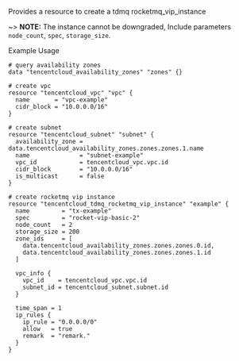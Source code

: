 Provides a resource to create a tdmq rocketmq_vip_instance

~> **NOTE:** The instance cannot be downgraded, Include parameters `node_count`, `spec`, `storage_size`.

Example Usage

```hcl
# query availability zones
data "tencentcloud_availability_zones" "zones" {}

# create vpc
resource "tencentcloud_vpc" "vpc" {
  name       = "vpc-example"
  cidr_block = "10.0.0.0/16"
}

# create subnet
resource "tencentcloud_subnet" "subnet" {
  availability_zone = data.tencentcloud_availability_zones.zones.zones.1.name
  name              = "subnet-example"
  vpc_id            = tencentcloud_vpc.vpc.id
  cidr_block        = "10.0.0.0/16"
  is_multicast      = false
}

# create rocketmq vip instance
resource "tencentcloud_tdmq_rocketmq_vip_instance" "example" {
  name         = "tx-example"
  spec         = "rocket-vip-basic-2"
  node_count   = 2
  storage_size = 200
  zone_ids     = [
    data.tencentcloud_availability_zones.zones.zones.0.id,
    data.tencentcloud_availability_zones.zones.zones.1.id
  ]

  vpc_info {
    vpc_id    = tencentcloud_vpc.vpc.id
    subnet_id = tencentcloud_subnet.subnet.id
  }

  time_span = 1
  ip_rules {
    ip_rule = "0.0.0.0/0"
    allow   = true
    remark  = "remark."
  }
}
```